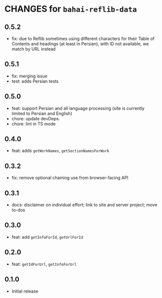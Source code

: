 # CHANGES for `bahai-reflib-data`

## 0.5.2

- fix: due to Reflib sometimes using different characters for their
  Table of Contents and headings (at least in Persian), with ID not available,
  we match by URL instead

## 0.5.1

- fix: merging issue
- test: adds Persian tests

## 0.5.0

- feat: support Persian and all language processing (site is currently
    limited to Persian and English)
- chore: update devDeps.
- chore: lint in TS mode

## 0.4.0

- feat: adds `getWorkNames`, `getSectionNamesForWork`

## 0.3.2

- fix: remove optional chaining use from browser-facing API

## 0.3.1

- docs: disclaimer on individual effort; link to site and server project;
  move to-dos

## 0.3.0

- feat: add `getInfoForId`, `getUrlForId`

## 0.2.0

- feat: `getIdForUrl`, `getInfoForUrl`

## 0.1.0

- Initial release
